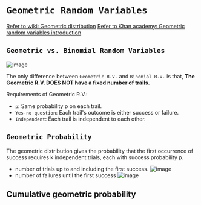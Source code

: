 # `Geometric Random Variables`


[Refer to wiki: Geometric distribution](https://www.wikiwand.com/en/Geometric_distribution)
[Refer to Khan academy: Geometric random variables introduction](https://www.khanacademy.org/math/ap-statistics/random-variables-ap/modal/v/geometric-random-variables-introduction)

## `Geometric vs. Binomial Random Variables`
![image](https://user-images.githubusercontent.com/14041622/44519111-9f574200-a6fe-11e8-8853-bb97da651ec3.png)

The only difference between `Geometric R.V.` and `Binomial R.V.` is that, 
**The Geometric R.V. DOES NOT have a fixed number of trails.**

Requirements of Geometric R.V.:
- `p`: Same probability p on each trail.
- `Yes-no question`: Each trail's outcome is either success or failure.
- `Independent`: Each trail is independent to each other.


## `Geometric Probability`
The geometric distribution gives the probability that the first occurrence of success requires k independent trials, each with success probability p.

- number of trials up to and including the first success.
![image](https://user-images.githubusercontent.com/14041622/44522832-658c3880-a70a-11e8-9f4b-31ff5e1b06df.png)
- number of failures until the first success
![image](https://user-images.githubusercontent.com/14041622/44522847-6b821980-a70a-11e8-8346-43ba2cc559e6.png)


## Cumulative geometric probability